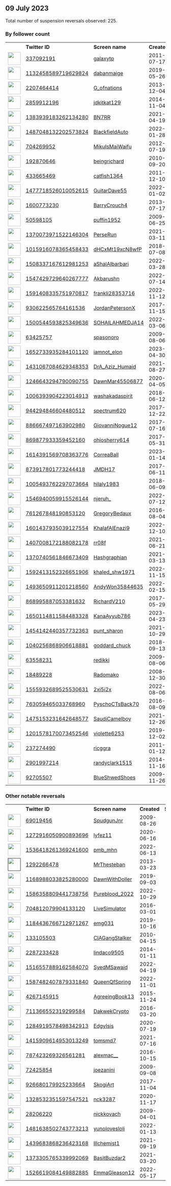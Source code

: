 
## 09 July 2023
Total number of suspension reversals observed: 225.

### By follower count
<table><tr><th></th><th align="left">Twitter ID</th><th align="left">Screen name</th>
<th align="left">Created</th><th align="left">Status</th><th align="left">Suspended</th><th align="left">Followers</th>
<tr><td><a href="https://pbs.twimg.com/profile_images/820540745736212480/hhaAWm-y_normal.jpg"><img src="https://pbs.twimg.com/profile_images/820540745736212480/hhaAWm-y_normal.jpg" width="40px" height="40px" align="center"/></a></td><td><a href="https://twitter.com/intent/user?user_id=337092191">337092191</a></td><td><a href="https://twitter.com/galaxytp">galaxytp</a></td><td>2011-07-17</td><td align="center"></td><td>2023-05-20</td><td>22553</td></tr>
<tr><td><a href="https://pbs.twimg.com/profile_images/1352961068725755905/984iAVjX_normal.jpg"><img src="https://pbs.twimg.com/profile_images/1352961068725755905/984iAVjX_normal.jpg" width="40px" height="40px" align="center"/></a></td><td><a href="https://twitter.com/intent/user?user_id=1132458589719629824">1132458589719629824</a></td><td><a href="https://twitter.com/dabanmaige">dabanmaige</a></td><td>2019-05-26</td><td align="center"></td><td>2023-06-30</td><td>20651</td></tr>
<tr><td><a href="https://pbs.twimg.com/profile_images/1625532706611240962/rGcXFcN6_normal.jpg"><img src="https://pbs.twimg.com/profile_images/1625532706611240962/rGcXFcN6_normal.jpg" width="40px" height="40px" align="center"/></a></td><td><a href="https://twitter.com/intent/user?user_id=2207464414">2207464414</a></td><td><a href="https://twitter.com/G_ofnations">G_ofnations</a></td><td>2013-12-04</td><td align="center">🔒</td><td>2022-08-01</td><td>20255</td></tr>
<tr><td><a href="https://pbs.twimg.com/profile_images/1524838115034157076/TokoVeDF_normal.jpg"><img src="https://pbs.twimg.com/profile_images/1524838115034157076/TokoVeDF_normal.jpg" width="40px" height="40px" align="center"/></a></td><td><a href="https://twitter.com/intent/user?user_id=2859912196">2859912196</a></td><td><a href="https://twitter.com/jdkitkat129">jdkitkat129</a></td><td>2014-11-04</td><td align="center"></td><td>2023-07-05</td><td>19609</td></tr>
<tr><td><a href="https://pbs.twimg.com/profile_images/1677581990357262338/vnWerbDt_normal.jpg"><img src="https://pbs.twimg.com/profile_images/1677581990357262338/vnWerbDt_normal.jpg" width="40px" height="40px" align="center"/></a></td><td><a href="https://twitter.com/intent/user?user_id=1383939183262134280">1383939183262134280</a></td><td><a href="https://twitter.com/BN7RR">BN7RR</a></td><td>2021-04-19</td><td align="center"></td><td>2023-06-15</td><td>8515</td></tr>
<tr><td><a href="https://pbs.twimg.com/profile_images/1490571087574409216/XTlZUv6W_normal.jpg"><img src="https://pbs.twimg.com/profile_images/1490571087574409216/XTlZUv6W_normal.jpg" width="40px" height="40px" align="center"/></a></td><td><a href="https://twitter.com/intent/user?user_id=1487048132202573824">1487048132202573824</a></td><td><a href="https://twitter.com/BlackfieldAuto">BlackfieldAuto</a></td><td>2022-01-28</td><td align="center"></td><td>2023-01-30</td><td>6728</td></tr>
<tr><td><a href="https://pbs.twimg.com/profile_images/1493431403958132741/GMAbtRau_normal.jpg"><img src="https://pbs.twimg.com/profile_images/1493431403958132741/GMAbtRau_normal.jpg" width="40px" height="40px" align="center"/></a></td><td><a href="https://twitter.com/intent/user?user_id=704269952">704269952</a></td><td><a href="https://twitter.com/MikuIsMaiWaifu">MikuIsMaiWaifu</a></td><td>2012-07-19</td><td align="center">🔒</td><td>2023-07-03</td><td>6713</td></tr>
<tr><td><a href="https://pbs.twimg.com/profile_images/1127489464/Portrait_7_Low_Res_normal.jpg"><img src="https://pbs.twimg.com/profile_images/1127489464/Portrait_7_Low_Res_normal.jpg" width="40px" height="40px" align="center"/></a></td><td><a href="https://twitter.com/intent/user?user_id=192870646">192870646</a></td><td><a href="https://twitter.com/beingrichard">beingrichard</a></td><td>2010-09-20</td><td align="center"></td><td>2022-06-12</td><td>5978</td></tr>
<tr><td><a href="https://pbs.twimg.com/profile_images/1213586482025369601/wxh2T70d_normal.jpg"><img src="https://pbs.twimg.com/profile_images/1213586482025369601/wxh2T70d_normal.jpg" width="40px" height="40px" align="center"/></a></td><td><a href="https://twitter.com/intent/user?user_id=433665469">433665469</a></td><td><a href="https://twitter.com/catfish1364">catfish1364</a></td><td>2011-12-10</td><td align="center"></td><td></td><td>5447</td></tr>
<tr><td><a href="https://pbs.twimg.com/profile_images/1678166962352934912/dP6wguCW_normal.jpg"><img src="https://pbs.twimg.com/profile_images/1678166962352934912/dP6wguCW_normal.jpg" width="40px" height="40px" align="center"/></a></td><td><a href="https://twitter.com/intent/user?user_id=1477718526010052615">1477718526010052615</a></td><td><a href="https://twitter.com/GuitarDave55">GuitarDave55</a></td><td>2022-01-02</td><td align="center"></td><td>2022-10-02</td><td>5268</td></tr>
<tr><td><a href="https://pbs.twimg.com/profile_images/1353867051962687489/Rru3aAyL_normal.jpg"><img src="https://pbs.twimg.com/profile_images/1353867051962687489/Rru3aAyL_normal.jpg" width="40px" height="40px" align="center"/></a></td><td><a href="https://twitter.com/intent/user?user_id=1600773230">1600773230</a></td><td><a href="https://twitter.com/BarryCrouch4">BarryCrouch4</a></td><td>2013-07-17</td><td align="center"></td><td></td><td>4949</td></tr>
<tr><td><a href="https://pbs.twimg.com/profile_images/1188778818053513216/ZJfXTP48_normal.jpg"><img src="https://pbs.twimg.com/profile_images/1188778818053513216/ZJfXTP48_normal.jpg" width="40px" height="40px" align="center"/></a></td><td><a href="https://twitter.com/intent/user?user_id=50598105">50598105</a></td><td><a href="https://twitter.com/puffin1952">puffin1952</a></td><td>2009-06-25</td><td align="center"></td><td>2022-07-24</td><td>4869</td></tr>
<tr><td><a href="https://pbs.twimg.com/profile_images/1497260155653742602/fDJsljSG_normal.jpg"><img src="https://pbs.twimg.com/profile_images/1497260155653742602/fDJsljSG_normal.jpg" width="40px" height="40px" align="center"/></a></td><td><a href="https://twitter.com/intent/user?user_id=1370073971522146304">1370073971522146304</a></td><td><a href="https://twitter.com/PerseRun">PerseRun</a></td><td>2021-03-11</td><td align="center">🔒</td><td>2022-03-19</td><td>4073</td></tr>
<tr><td><a href="https://pbs.twimg.com/profile_images/1460742399937085440/6Oxyz7RY_normal.jpg"><img src="https://pbs.twimg.com/profile_images/1460742399937085440/6Oxyz7RY_normal.jpg" width="40px" height="40px" align="center"/></a></td><td><a href="https://twitter.com/intent/user?user_id=1015916078365458433">1015916078365458433</a></td><td><a href="https://twitter.com/dHCxMt19xcN8wfP">dHCxMt19xcN8wfP</a></td><td>2018-07-08</td><td align="center"></td><td>2023-06-22</td><td>3588</td></tr>
<tr><td><a href="https://pbs.twimg.com/profile_images/1593578774137823232/9rtRrisR_normal.jpg"><img src="https://pbs.twimg.com/profile_images/1593578774137823232/9rtRrisR_normal.jpg" width="40px" height="40px" align="center"/></a></td><td><a href="https://twitter.com/intent/user?user_id=1508337167612981253">1508337167612981253</a></td><td><a href="https://twitter.com/aShalAlbarbari">aShalAlbarbari</a></td><td>2022-03-28</td><td align="center"></td><td>2023-01-28</td><td>3559</td></tr>
<tr><td><a href="https://pbs.twimg.com/profile_images/1673622977122902017/db4t7Iy7_normal.jpg"><img src="https://pbs.twimg.com/profile_images/1673622977122902017/db4t7Iy7_normal.jpg" width="40px" height="40px" align="center"/></a></td><td><a href="https://twitter.com/intent/user?user_id=1547429729640267777">1547429729640267777</a></td><td><a href="https://twitter.com/Akbarushn">Akbarushn</a></td><td>2022-07-14</td><td align="center"></td><td>2023-07-08</td><td>2896</td></tr>
<tr><td><a href="https://pbs.twimg.com/profile_images/1666844630451617795/HZ8h8fxU_normal.jpg"><img src="https://pbs.twimg.com/profile_images/1666844630451617795/HZ8h8fxU_normal.jpg" width="40px" height="40px" align="center"/></a></td><td><a href="https://twitter.com/intent/user?user_id=1591408335751970817">1591408335751970817</a></td><td><a href="https://twitter.com/frankli28353716">frankli28353716</a></td><td>2022-11-12</td><td align="center"></td><td>2023-07-07</td><td>2840</td></tr>
<tr><td><a href="https://pbs.twimg.com/profile_images/930623998408450049/sznZYGLM_normal.jpg"><img src="https://pbs.twimg.com/profile_images/930623998408450049/sznZYGLM_normal.jpg" width="40px" height="40px" align="center"/></a></td><td><a href="https://twitter.com/intent/user?user_id=930622565764161536">930622565764161536</a></td><td><a href="https://twitter.com/JordanPetersonX">JordanPetersonX</a></td><td>2017-11-15</td><td align="center"></td><td>2023-06-27</td><td>2753</td></tr>
<tr><td><a href="https://pbs.twimg.com/profile_images/1625525317128290308/7cgPeIlx_normal.jpg"><img src="https://pbs.twimg.com/profile_images/1625525317128290308/7cgPeIlx_normal.jpg" width="40px" height="40px" align="center"/></a></td><td><a href="https://twitter.com/intent/user?user_id=1500544593825349636">1500544593825349636</a></td><td><a href="https://twitter.com/SOHAILAHMEDJA14">SOHAILAHMEDJA14</a></td><td>2022-03-06</td><td align="center"></td><td>2023-07-09</td><td>2707</td></tr>
<tr><td><a href="https://pbs.twimg.com/profile_images/1263446261312692224/R1z7IvaU_normal.jpg"><img src="https://pbs.twimg.com/profile_images/1263446261312692224/R1z7IvaU_normal.jpg" width="40px" height="40px" align="center"/></a></td><td><a href="https://twitter.com/intent/user?user_id=63425757">63425757</a></td><td><a href="https://twitter.com/spasonoro">spasonoro</a></td><td>2009-08-06</td><td align="center"></td><td>2023-07-08</td><td>2366</td></tr>
<tr><td><a href="https://pbs.twimg.com/profile_images/1652734963308019712/x3_g-Rhh_normal.jpg"><img src="https://pbs.twimg.com/profile_images/1652734963308019712/x3_g-Rhh_normal.jpg" width="40px" height="40px" align="center"/></a></td><td><a href="https://twitter.com/intent/user?user_id=1652733935284101120">1652733935284101120</a></td><td><a href="https://twitter.com/iamnot_elon">iamnot_elon</a></td><td>2023-04-30</td><td align="center"></td><td>2023-07-02</td><td>2337</td></tr>
<tr><td><a href="https://pbs.twimg.com/profile_images/1501002127551995905/Qr8090qF_normal.jpg"><img src="https://pbs.twimg.com/profile_images/1501002127551995905/Qr8090qF_normal.jpg" width="40px" height="40px" align="center"/></a></td><td><a href="https://twitter.com/intent/user?user_id=1431067084629348353">1431067084629348353</a></td><td><a href="https://twitter.com/DrA_Aziz_Humaid">DrA_Aziz_Humaid</a></td><td>2021-08-27</td><td align="center"></td><td>2023-01-13</td><td>2248</td></tr>
<tr><td><a href="https://pbs.twimg.com/profile_images/1248360621638377473/fkAnQy0v_normal.jpg"><img src="https://pbs.twimg.com/profile_images/1248360621638377473/fkAnQy0v_normal.jpg" width="40px" height="40px" align="center"/></a></td><td><a href="https://twitter.com/intent/user?user_id=1246643294790090755">1246643294790090755</a></td><td><a href="https://twitter.com/DawnMar45506877">DawnMar45506877</a></td><td>2020-04-05</td><td align="center"></td><td>2022-08-21</td><td>2192</td></tr>
<tr><td><a href="https://pbs.twimg.com/profile_images/1362749341929070593/wIMu8br4_normal.jpg"><img src="https://pbs.twimg.com/profile_images/1362749341929070593/wIMu8br4_normal.jpg" width="40px" height="40px" align="center"/></a></td><td><a href="https://twitter.com/intent/user?user_id=1006393904223014913">1006393904223014913</a></td><td><a href="https://twitter.com/washakadaspirit">washakadaspirit</a></td><td>2018-06-12</td><td align="center"></td><td>2023-02-01</td><td>2179</td></tr>
<tr><td><a href="https://pbs.twimg.com/profile_images/1319749306186911744/439q_eBU_normal.jpg"><img src="https://pbs.twimg.com/profile_images/1319749306186911744/439q_eBU_normal.jpg" width="40px" height="40px" align="center"/></a></td><td><a href="https://twitter.com/intent/user?user_id=944294846604480512">944294846604480512</a></td><td><a href="https://twitter.com/spectrum620">spectrum620</a></td><td>2017-12-22</td><td align="center"></td><td>2022-10-12</td><td>2169</td></tr>
<tr><td><a href="https://pbs.twimg.com/profile_images/1598064031843090434/JssLNQjz_normal.jpg"><img src="https://pbs.twimg.com/profile_images/1598064031843090434/JssLNQjz_normal.jpg" width="40px" height="40px" align="center"/></a></td><td><a href="https://twitter.com/intent/user?user_id=886667497163902980">886667497163902980</a></td><td><a href="https://twitter.com/GiovanniNogue12">GiovanniNogue12</a></td><td>2017-07-16</td><td align="center"></td><td>2022-12-03</td><td>2167</td></tr>
<tr><td><a href="https://pbs.twimg.com/profile_images/1633793632711987200/yk5EL0gE_normal.jpg"><img src="https://pbs.twimg.com/profile_images/1633793632711987200/yk5EL0gE_normal.jpg" width="40px" height="40px" align="center"/></a></td><td><a href="https://twitter.com/intent/user?user_id=869877933359452160">869877933359452160</a></td><td><a href="https://twitter.com/ohiosherry614">ohiosherry614</a></td><td>2017-05-31</td><td align="center"></td><td>2023-07-09</td><td>2108</td></tr>
<tr><td><a href="https://pbs.twimg.com/profile_images/1676657074355441664/ahOrskzf_normal.jpg"><img src="https://pbs.twimg.com/profile_images/1676657074355441664/ahOrskzf_normal.jpg" width="40px" height="40px" align="center"/></a></td><td><a href="https://twitter.com/intent/user?user_id=1614391569708363776">1614391569708363776</a></td><td><a href="https://twitter.com/CorreaBall">CorreaBall</a></td><td>2023-01-14</td><td align="center"></td><td>2023-05-25</td><td>1887</td></tr>
<tr><td><a href="https://pbs.twimg.com/profile_images/1049461815866843137/qIuzxPXN_normal.jpg"><img src="https://pbs.twimg.com/profile_images/1049461815866843137/qIuzxPXN_normal.jpg" width="40px" height="40px" align="center"/></a></td><td><a href="https://twitter.com/intent/user?user_id=873917801773244418">873917801773244418</a></td><td><a href="https://twitter.com/JMDH17">JMDH17</a></td><td>2017-06-11</td><td align="center"></td><td></td><td>1871</td></tr>
<tr><td><a href="https://pbs.twimg.com/profile_images/1581047112279654403/JSN06M8t_normal.jpg"><img src="https://pbs.twimg.com/profile_images/1581047112279654403/JSN06M8t_normal.jpg" width="40px" height="40px" align="center"/></a></td><td><a href="https://twitter.com/intent/user?user_id=1005493762297073664">1005493762297073664</a></td><td><a href="https://twitter.com/hilaly1983">hilaly1983</a></td><td>2018-06-09</td><td align="center"></td><td>2023-01-09</td><td>1736</td></tr>
<tr><td><a href="https://pbs.twimg.com/profile_images/1564254303182880768/xjN2LQw-_normal.jpg"><img src="https://pbs.twimg.com/profile_images/1564254303182880768/xjN2LQw-_normal.jpg" width="40px" height="40px" align="center"/></a></td><td><a href="https://twitter.com/intent/user?user_id=1546940059915526144">1546940059915526144</a></td><td><a href="https://twitter.com/njeruh_">njeruh_</a></td><td>2022-07-12</td><td align="center"></td><td>2023-05-19</td><td>1614</td></tr>
<tr><td><a href="https://pbs.twimg.com/profile_images/838655962206494720/fKl14jBP_normal.jpg"><img src="https://pbs.twimg.com/profile_images/838655962206494720/fKl14jBP_normal.jpg" width="40px" height="40px" align="center"/></a></td><td><a href="https://twitter.com/intent/user?user_id=761267848190853120">761267848190853120</a></td><td><a href="https://twitter.com/GregoryBedaux">GregoryBedaux</a></td><td>2016-08-04</td><td align="center"></td><td>2022-08-10</td><td>1385</td></tr>
<tr><td><a href="https://pbs.twimg.com/profile_images/1620407432332689408/61OQkCda_normal.jpg"><img src="https://pbs.twimg.com/profile_images/1620407432332689408/61OQkCda_normal.jpg" width="40px" height="40px" align="center"/></a></td><td><a href="https://twitter.com/intent/user?user_id=1601437935039127554">1601437935039127554</a></td><td><a href="https://twitter.com/KhalafAlEnazi9">KhalafAlEnazi9</a></td><td>2022-12-10</td><td align="center"></td><td>2023-01-18</td><td>1364</td></tr>
<tr><td><a href="https://pbs.twimg.com/profile_images/1456135866938712066/Uu0yO7Kt_normal.jpg"><img src="https://pbs.twimg.com/profile_images/1456135866938712066/Uu0yO7Kt_normal.jpg" width="40px" height="40px" align="center"/></a></td><td><a href="https://twitter.com/intent/user?user_id=1407008172188082178">1407008172188082178</a></td><td><a href="https://twitter.com/rr08f">rr08f</a></td><td>2021-06-21</td><td align="center"></td><td></td><td>1323</td></tr>
<tr><td><a href="https://pbs.twimg.com/profile_images/1454173100573134857/YdCB9XJX_normal.jpg"><img src="https://pbs.twimg.com/profile_images/1454173100573134857/YdCB9XJX_normal.jpg" width="40px" height="40px" align="center"/></a></td><td><a href="https://twitter.com/intent/user?user_id=1370740561846673409">1370740561846673409</a></td><td><a href="https://twitter.com/Hashgraphian">Hashgraphian</a></td><td>2021-03-13</td><td align="center"></td><td>2022-07-25</td><td>1285</td></tr>
<tr><td><a href="https://pbs.twimg.com/profile_images/1658899799830085632/RJ4s3Lqx_normal.jpg"><img src="https://pbs.twimg.com/profile_images/1658899799830085632/RJ4s3Lqx_normal.jpg" width="40px" height="40px" align="center"/></a></td><td><a href="https://twitter.com/intent/user?user_id=1592413152326651906">1592413152326651906</a></td><td><a href="https://twitter.com/khaled_shw1971">khaled_shw1971</a></td><td>2022-11-15</td><td align="center"></td><td>2023-01-19</td><td>1244</td></tr>
<tr><td><a href="https://pbs.twimg.com/profile_images/1583989858607009793/Q6gHCQEq_normal.jpg"><img src="https://pbs.twimg.com/profile_images/1583989858607009793/Q6gHCQEq_normal.jpg" width="40px" height="40px" align="center"/></a></td><td><a href="https://twitter.com/intent/user?user_id=1493650911201218560">1493650911201218560</a></td><td><a href="https://twitter.com/AndyWon35844635">AndyWon35844635</a></td><td>2022-02-15</td><td align="center"></td><td>2023-07-09</td><td>1174</td></tr>
<tr><td><a href="https://pbs.twimg.com/profile_images/869002225611403264/YIgksnbf_normal.jpg"><img src="https://pbs.twimg.com/profile_images/869002225611403264/YIgksnbf_normal.jpg" width="40px" height="40px" align="center"/></a></td><td><a href="https://twitter.com/intent/user?user_id=868995887053381632">868995887053381632</a></td><td><a href="https://twitter.com/RichardV210">RichardV210</a></td><td>2017-05-29</td><td align="center"></td><td></td><td>1110</td></tr>
<tr><td><a href="https://pbs.twimg.com/profile_images/1671469048041992192/BRy93cU5_normal.jpg"><img src="https://pbs.twimg.com/profile_images/1671469048041992192/BRy93cU5_normal.jpg" width="40px" height="40px" align="center"/></a></td><td><a href="https://twitter.com/intent/user?user_id=1650114811584483328">1650114811584483328</a></td><td><a href="https://twitter.com/KanaAyyub786">KanaAyyub786</a></td><td>2023-04-23</td><td align="center"></td><td>2023-07-09</td><td>1062</td></tr>
<tr><td><a href="https://pbs.twimg.com/profile_images/1548209397771382787/z-jopx0__normal.jpg"><img src="https://pbs.twimg.com/profile_images/1548209397771382787/z-jopx0__normal.jpg" width="40px" height="40px" align="center"/></a></td><td><a href="https://twitter.com/intent/user?user_id=1454142440357732363">1454142440357732363</a></td><td><a href="https://twitter.com/punt_sharon">punt_sharon</a></td><td>2021-10-29</td><td align="center"></td><td>2023-07-07</td><td>989</td></tr>
<tr><td><a href="https://pbs.twimg.com/profile_images/1040258934504923139/wezboFfP_normal.jpg"><img src="https://pbs.twimg.com/profile_images/1040258934504923139/wezboFfP_normal.jpg" width="40px" height="40px" align="center"/></a></td><td><a href="https://twitter.com/intent/user?user_id=1040256868906618881">1040256868906618881</a></td><td><a href="https://twitter.com/goddard_chuck">goddard_chuck</a></td><td>2018-09-13</td><td align="center"></td><td>2023-05-26</td><td>984</td></tr>
<tr><td><a href="https://pbs.twimg.com/profile_images/2678071822/be3f01e2124fca6870f4a3adf465817d_normal.png"><img src="https://pbs.twimg.com/profile_images/2678071822/be3f01e2124fca6870f4a3adf465817d_normal.png" width="40px" height="40px" align="center"/></a></td><td><a href="https://twitter.com/intent/user?user_id=63558231">63558231</a></td><td><a href="https://twitter.com/redikki">redikki</a></td><td>2009-08-06</td><td align="center"></td><td>2022-10-19</td><td>895</td></tr>
<tr><td><a href="https://pbs.twimg.com/profile_images/1676929558187057160/lhNVqWtj_normal.jpg"><img src="https://pbs.twimg.com/profile_images/1676929558187057160/lhNVqWtj_normal.jpg" width="40px" height="40px" align="center"/></a></td><td><a href="https://twitter.com/intent/user?user_id=18489228">18489228</a></td><td><a href="https://twitter.com/Radomako">Radomako</a></td><td>2008-12-30</td><td align="center"></td><td>2023-01-12</td><td>879</td></tr>
<tr><td><a href="https://pbs.twimg.com/profile_images/1646925464676491296/rly444eA_normal.jpg"><img src="https://pbs.twimg.com/profile_images/1646925464676491296/rly444eA_normal.jpg" width="40px" height="40px" align="center"/></a></td><td><a href="https://twitter.com/intent/user?user_id=1555932689525530631">1555932689525530631</a></td><td><a href="https://twitter.com/2xi5i2x">2xi5i2x</a></td><td>2022-08-06</td><td align="center"></td><td>2022-11-17</td><td>755</td></tr>
<tr><td><a href="https://pbs.twimg.com/profile_images/875412637839970305/sAxiO0Xh_normal.jpg"><img src="https://pbs.twimg.com/profile_images/875412637839970305/sAxiO0Xh_normal.jpg" width="40px" height="40px" align="center"/></a></td><td><a href="https://twitter.com/intent/user?user_id=763059465033768960">763059465033768960</a></td><td><a href="https://twitter.com/PyschoCTsBack70">PyschoCTsBack70</a></td><td>2016-08-09</td><td align="center"></td><td></td><td>743</td></tr>
<tr><td><a href="https://pbs.twimg.com/profile_images/1548484552594579456/LUSrmsxN_normal.jpg"><img src="https://pbs.twimg.com/profile_images/1548484552594579456/LUSrmsxN_normal.jpg" width="40px" height="40px" align="center"/></a></td><td><a href="https://twitter.com/intent/user?user_id=1475153231642648577">1475153231642648577</a></td><td><a href="https://twitter.com/SaudiCamelboy">SaudiCamelboy</a></td><td>2021-12-26</td><td align="center"></td><td>2022-11-16</td><td>724</td></tr>
<tr><td><a href="https://abs.twimg.com/sticky/default_profile_images/default_profile_normal.png"><img src="https://abs.twimg.com/sticky/default_profile_images/default_profile_normal.png" width="40px" height="40px" align="center"/></a></td><td><a href="https://twitter.com/intent/user?user_id=1201578170073452546">1201578170073452546</a></td><td><a href="https://twitter.com/violette6253">violette6253</a></td><td>2019-12-02</td><td align="center"></td><td>2023-07-08</td><td>721</td></tr>
<tr><td><a href="https://pbs.twimg.com/profile_images/780325048611667968/wMOIzKGb_normal.jpg"><img src="https://pbs.twimg.com/profile_images/780325048611667968/wMOIzKGb_normal.jpg" width="40px" height="40px" align="center"/></a></td><td><a href="https://twitter.com/intent/user?user_id=237274490">237274490</a></td><td><a href="https://twitter.com/ricggra">ricggra</a></td><td>2011-01-12</td><td align="center"></td><td></td><td>717</td></tr>
<tr><td><a href="https://pbs.twimg.com/profile_images/1073804235911954432/k5WSqSO6_normal.jpg"><img src="https://pbs.twimg.com/profile_images/1073804235911954432/k5WSqSO6_normal.jpg" width="40px" height="40px" align="center"/></a></td><td><a href="https://twitter.com/intent/user?user_id=2901997214">2901997214</a></td><td><a href="https://twitter.com/randyclark1515">randyclark1515</a></td><td>2014-11-16</td><td align="center"></td><td></td><td>697</td></tr>
<tr><td><a href="https://pbs.twimg.com/profile_images/1583115878279020545/qO8yzZqR_normal.jpg"><img src="https://pbs.twimg.com/profile_images/1583115878279020545/qO8yzZqR_normal.jpg" width="40px" height="40px" align="center"/></a></td><td><a href="https://twitter.com/intent/user?user_id=92705507">92705507</a></td><td><a href="https://twitter.com/BlueShwedShoes">BlueShwedShoes</a></td><td>2009-11-26</td><td align="center">🔒</td><td>2022-11-28</td><td>691</td></tr>
</table>

### Other notable reversals
<table><tr><th></th><th align="left">Twitter ID</th><th align="left">Screen name</th>
<th align="left">Created</th><th align="left">Status</th><th align="left">Suspended</th><th align="left">Followers</th>
<tr><td><a href="https://pbs.twimg.com/profile_images/1656418444374335494/FKSOSIEp_normal.jpg"><img src="https://pbs.twimg.com/profile_images/1656418444374335494/FKSOSIEp_normal.jpg" width="40px" height="40px" align="center"/></a></td><td><a href="https://twitter.com/intent/user?user_id=69019456">69019456</a></td><td><a href="https://twitter.com/SpudgunJnr">SpudgunJnr</a></td><td>2009-08-26</td><td align="center"></td><td>2023-07-06</td><td>314</td></tr>
<tr><td><a href="https://pbs.twimg.com/profile_images/1481788051298869250/Cb_jmFoz_normal.jpg"><img src="https://pbs.twimg.com/profile_images/1481788051298869250/Cb_jmFoz_normal.jpg" width="40px" height="40px" align="center"/></a></td><td><a href="https://twitter.com/intent/user?user_id=1272916050900893696">1272916050900893696</a></td><td><a href="https://twitter.com/lyfez11">lyfez11</a></td><td>2020-06-16</td><td align="center">🔒</td><td>2022-12-10</td><td>111</td></tr>
<tr><td><a href="https://pbs.twimg.com/profile_images/1669414919421214723/iW4qrMBW_normal.jpg"><img src="https://pbs.twimg.com/profile_images/1669414919421214723/iW4qrMBW_normal.jpg" width="40px" height="40px" align="center"/></a></td><td><a href="https://twitter.com/intent/user?user_id=1536418261369241600">1536418261369241600</a></td><td><a href="https://twitter.com/pmb_mhn">pmb_mhn</a></td><td>2022-06-13</td><td align="center"></td><td>2023-07-04</td><td>233</td></tr>
<tr><td><a href=""><img src="" width="40px" height="40px" align="center"/></a></td><td><a href="https://twitter.com/intent/user?user_id=1292266478">1292266478</a></td><td><a href="https://twitter.com/MrThesteban">MrThesteban</a></td><td>2013-03-23</td><td align="center"></td><td>2023-07-04</td><td>428</td></tr>
<tr><td><a href="https://pbs.twimg.com/profile_images/1504938134529712130/6kS3sSVB_normal.jpg"><img src="https://pbs.twimg.com/profile_images/1504938134529712130/6kS3sSVB_normal.jpg" width="40px" height="40px" align="center"/></a></td><td><a href="https://twitter.com/intent/user?user_id=1168988033825280000">1168988033825280000</a></td><td><a href="https://twitter.com/DawnWithDoller">DawnWithDoller</a></td><td>2019-09-03</td><td align="center"></td><td>2022-12-17</td><td>85</td></tr>
<tr><td><a href="https://abs.twimg.com/sticky/default_profile_images/default_profile_normal.png"><img src="https://abs.twimg.com/sticky/default_profile_images/default_profile_normal.png" width="40px" height="40px" align="center"/></a></td><td><a href="https://twitter.com/intent/user?user_id=1586358809441738756">1586358809441738756</a></td><td><a href="https://twitter.com/Pureblood_2022">Pureblood_2022</a></td><td>2022-10-29</td><td align="center"></td><td>2023-01-09</td><td>49</td></tr>
<tr><td><a href="https://pbs.twimg.com/profile_images/1485660371654520846/YTlYfeuY_normal.jpg"><img src="https://pbs.twimg.com/profile_images/1485660371654520846/YTlYfeuY_normal.jpg" width="40px" height="40px" align="center"/></a></td><td><a href="https://twitter.com/intent/user?user_id=704812079904133120">704812079904133120</a></td><td><a href="https://twitter.com/LiveSimulator">LiveSimulator</a></td><td>2016-03-01</td><td align="center"></td><td>2023-07-08</td><td>524</td></tr>
<tr><td><a href="https://pbs.twimg.com/profile_images/1487425573198737410/6XIEgNGu_normal.jpg"><img src="https://pbs.twimg.com/profile_images/1487425573198737410/6XIEgNGu_normal.jpg" width="40px" height="40px" align="center"/></a></td><td><a href="https://twitter.com/intent/user?user_id=1184436766712971267">1184436766712971267</a></td><td><a href="https://twitter.com/emg031">emg031</a></td><td>2019-10-16</td><td align="center"></td><td>2023-07-08</td><td>12</td></tr>
<tr><td><a href="https://pbs.twimg.com/profile_images/1630209866190008325/Y5_VrhAX_normal.jpg"><img src="https://pbs.twimg.com/profile_images/1630209866190008325/Y5_VrhAX_normal.jpg" width="40px" height="40px" align="center"/></a></td><td><a href="https://twitter.com/intent/user?user_id=133105503">133105503</a></td><td><a href="https://twitter.com/CIAGangStalker">CIAGangStalker</a></td><td>2010-04-15</td><td align="center"></td><td>2023-06-22</td><td>635</td></tr>
<tr><td><a href="https://pbs.twimg.com/profile_images/1638667631191371777/kWPuG2ar_normal.jpg"><img src="https://pbs.twimg.com/profile_images/1638667631191371777/kWPuG2ar_normal.jpg" width="40px" height="40px" align="center"/></a></td><td><a href="https://twitter.com/intent/user?user_id=2287233428">2287233428</a></td><td><a href="https://twitter.com/lindaco9505">lindaco9505</a></td><td>2014-01-11</td><td align="center"></td><td>2023-06-01</td><td>14</td></tr>
<tr><td><a href="https://pbs.twimg.com/profile_images/1663130867840200704/WLMw96dj_normal.jpg"><img src="https://pbs.twimg.com/profile_images/1663130867840200704/WLMw96dj_normal.jpg" width="40px" height="40px" align="center"/></a></td><td><a href="https://twitter.com/intent/user?user_id=1516557889162584070">1516557889162584070</a></td><td><a href="https://twitter.com/SyedMSawaid">SyedMSawaid</a></td><td>2022-04-19</td><td align="center"></td><td>2023-07-07</td><td>74</td></tr>
<tr><td><a href="https://pbs.twimg.com/profile_images/1587483013272592384/Wf-aH1-m_normal.jpg"><img src="https://pbs.twimg.com/profile_images/1587483013272592384/Wf-aH1-m_normal.jpg" width="40px" height="40px" align="center"/></a></td><td><a href="https://twitter.com/intent/user?user_id=1587482407879331840">1587482407879331840</a></td><td><a href="https://twitter.com/QueenQfSpring">QueenQfSpring</a></td><td>2022-11-01</td><td align="center"></td><td>2022-12-13</td><td>0</td></tr>
<tr><td><a href="https://pbs.twimg.com/profile_images/1506418853257089032/h1CnHqCr_normal.jpg"><img src="https://pbs.twimg.com/profile_images/1506418853257089032/h1CnHqCr_normal.jpg" width="40px" height="40px" align="center"/></a></td><td><a href="https://twitter.com/intent/user?user_id=4267145915">4267145915</a></td><td><a href="https://twitter.com/AgreeingBook13">AgreeingBook13</a></td><td>2015-11-24</td><td align="center"></td><td>2023-06-28</td><td>284</td></tr>
<tr><td><a href="https://pbs.twimg.com/profile_images/964977971651072002/8YNRLfEM_normal.jpg"><img src="https://pbs.twimg.com/profile_images/964977971651072002/8YNRLfEM_normal.jpg" width="40px" height="40px" align="center"/></a></td><td><a href="https://twitter.com/intent/user?user_id=711366552319299584">711366552319299584</a></td><td><a href="https://twitter.com/DakwekCrypto">DakwekCrypto</a></td><td>2016-03-20</td><td align="center"></td><td>2023-07-09</td><td>368</td></tr>
<tr><td><a href="https://pbs.twimg.com/profile_images/1284920708880052225/IiCKif2G_normal.jpg"><img src="https://pbs.twimg.com/profile_images/1284920708880052225/IiCKif2G_normal.jpg" width="40px" height="40px" align="center"/></a></td><td><a href="https://twitter.com/intent/user?user_id=1284919578498342913">1284919578498342913</a></td><td><a href="https://twitter.com/EdgyIsis">EdgyIsis</a></td><td>2020-07-19</td><td align="center"></td><td>2022-06-16</td><td>130</td></tr>
<tr><td><a href="https://pbs.twimg.com/profile_images/1668169967844593664/q_999AOn_normal.jpg"><img src="https://pbs.twimg.com/profile_images/1668169967844593664/q_999AOn_normal.jpg" width="40px" height="40px" align="center"/></a></td><td><a href="https://twitter.com/intent/user?user_id=1415909614953013249">1415909614953013249</a></td><td><a href="https://twitter.com/tomsmd7">tomsmd7</a></td><td>2021-07-16</td><td align="center"></td><td>2023-07-07</td><td>48</td></tr>
<tr><td><a href="https://pbs.twimg.com/profile_images/1242170498768949249/W2FKlzef_normal.jpg"><img src="https://pbs.twimg.com/profile_images/1242170498768949249/W2FKlzef_normal.jpg" width="40px" height="40px" align="center"/></a></td><td><a href="https://twitter.com/intent/user?user_id=787423269326561281">787423269326561281</a></td><td><a href="https://twitter.com/alexmac__">alexmac__</a></td><td>2016-10-15</td><td align="center"></td><td>2023-05-14</td><td>20</td></tr>
<tr><td><a href="https://pbs.twimg.com/profile_images/1523831442047787008/LAlJIXcQ_normal.jpg"><img src="https://pbs.twimg.com/profile_images/1523831442047787008/LAlJIXcQ_normal.jpg" width="40px" height="40px" align="center"/></a></td><td><a href="https://twitter.com/intent/user?user_id=72425854">72425854</a></td><td><a href="https://twitter.com/joezanini">joezanini</a></td><td>2009-09-08</td><td align="center"></td><td>2023-01-14</td><td>146</td></tr>
<tr><td><a href="https://pbs.twimg.com/profile_images/1591068520217194498/Khom5Qmi_normal.jpg"><img src="https://pbs.twimg.com/profile_images/1591068520217194498/Khom5Qmi_normal.jpg" width="40px" height="40px" align="center"/></a></td><td><a href="https://twitter.com/intent/user?user_id=926680179925233664">926680179925233664</a></td><td><a href="https://twitter.com/SkogiArt">SkogiArt</a></td><td>2017-11-04</td><td align="center"></td><td>2023-07-09</td><td>560</td></tr>
<tr><td><a href="https://pbs.twimg.com/profile_images/1679331178086645762/SrlpXUCs_normal.png"><img src="https://pbs.twimg.com/profile_images/1679331178086645762/SrlpXUCs_normal.png" width="40px" height="40px" align="center"/></a></td><td><a href="https://twitter.com/intent/user?user_id=1328532351597547521">1328532351597547521</a></td><td><a href="https://twitter.com/nck3287">nck3287</a></td><td>2020-11-17</td><td align="center"></td><td>2023-07-07</td><td>205</td></tr>
<tr><td><a href="https://pbs.twimg.com/profile_images/1095865727746273281/WpSeQywc_normal.jpg"><img src="https://pbs.twimg.com/profile_images/1095865727746273281/WpSeQywc_normal.jpg" width="40px" height="40px" align="center"/></a></td><td><a href="https://twitter.com/intent/user?user_id=28206220">28206220</a></td><td><a href="https://twitter.com/nickkovach">nickkovach</a></td><td>2009-04-01</td><td align="center"></td><td>2022-11-30</td><td>23</td></tr>
<tr><td><a href="https://pbs.twimg.com/profile_images/1538723783334416384/nJDBL2nr_normal.jpg"><img src="https://pbs.twimg.com/profile_images/1538723783334416384/nJDBL2nr_normal.jpg" width="40px" height="40px" align="center"/></a></td><td><a href="https://twitter.com/intent/user?user_id=1481638502743773213">1481638502743773213</a></td><td><a href="https://twitter.com/yunolovesloli">yunolovesloli</a></td><td>2022-01-13</td><td align="center">🔒👋</td><td>2023-07-10</td><td>0</td></tr>
<tr><td><a href="https://pbs.twimg.com/profile_images/1461039745530839045/LT6kcIsZ_normal.jpg"><img src="https://pbs.twimg.com/profile_images/1461039745530839045/LT6kcIsZ_normal.jpg" width="40px" height="40px" align="center"/></a></td><td><a href="https://twitter.com/intent/user?user_id=1439683868236423168">1439683868236423168</a></td><td><a href="https://twitter.com/Illchemist1">Illchemist1</a></td><td>2021-09-19</td><td align="center"></td><td>2023-07-09</td><td>54</td></tr>
<tr><td><a href="https://pbs.twimg.com/profile_images/1677597764816097280/Wjs8h_ey_normal.jpg"><img src="https://pbs.twimg.com/profile_images/1677597764816097280/Wjs8h_ey_normal.jpg" width="40px" height="40px" align="center"/></a></td><td><a href="https://twitter.com/intent/user?user_id=1373305765339992069">1373305765339992069</a></td><td><a href="https://twitter.com/BasitBuzdar2">BasitBuzdar2</a></td><td>2021-03-20</td><td align="center"></td><td>2023-07-09</td><td>36</td></tr>
<tr><td><a href="https://pbs.twimg.com/profile_images/1526629237804916738/70rjWcgv_normal.jpg"><img src="https://pbs.twimg.com/profile_images/1526629237804916738/70rjWcgv_normal.jpg" width="40px" height="40px" align="center"/></a></td><td><a href="https://twitter.com/intent/user?user_id=1526619084149882885">1526619084149882885</a></td><td><a href="https://twitter.com/EmmaGleason12">EmmaGleason12</a></td><td>2022-05-17</td><td align="center"></td><td>2022-12-31</td><td>12</td></tr>
</table>
